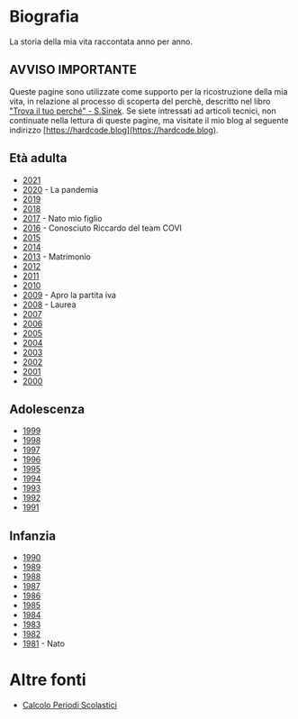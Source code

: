 # Biografia

La storia della mia vita raccontata anno per anno.

## AVVISO IMPORTANTE

Queste pagine sono utilizzate come supporto per la ricostruzione della mia vita, in relazione al processo di scoperta del perchè, descritto nel libro ["Trova il tuo perché" - S.Sinek](https://www.amazon.it/motivazioni-profonde-realizzarsi-ispirare-diventare/dp/8869876764).
Se siete intressati ad articoli tecnici, non continuate nella lettura di queste pagine, ma visitate il mio blog al seguente indirizzo [https://hardcode.blog](https://hardcode.blog).

## Età adulta

- [2021](posts/2021)
- [2020](posts/2020) - La pandemia
- [2019](posts/2019)
- [2018](posts/2018)
- [2017](posts/2017) - Nato mio figlio
- [2016](posts/2016) - Conosciuto Riccardo del team COVI
- [2015](posts/2015)
- [2014](posts/2014)
- [2013](posts/2013) - Matrimonio
- [2012](posts/2012)
- [2011](posts/2011)
- [2010](posts/2010)
- [2009](posts/2009) - Apro la partita iva
- [2008](posts/2008) - Laurea
- [2007](posts/2007) 
- [2006](posts/2006)
- [2005](posts/2005)
- [2004](posts/2004)
- [2003](posts/2003)
- [2002](posts/2002)
- [2001](posts/2001)
- [2000](posts/2000)

## Adolescenza

- [1999](posts/1999)
- [1998](posts/1998)
- [1997](posts/1997)
- [1996](posts/1996)
- [1995](posts/1995)
- [1994](posts/1994)
- [1993](posts/1993)
- [1992](posts/1992)
- [1991](posts/1991)

## Infanzia

- [1990](posts/1990)
- [1989](posts/1989)
- [1988](posts/1988)
- [1987](posts/1987)
- [1986](posts/1986)
- [1985](posts/1985)
- [1984](posts/1984)
- [1983](posts/1983)
- [1982](posts/1982)
- [1981](posts/1981) - Nato

# Altre fonti

- [Calcolo Periodi Scolastici](https://docs.google.com/spreadsheets/d/1tTOdPOZ3xCJzF_M3-JB0UsiU18wJ3ZI14RLDz_QMpmA/edit?q=asilo#gid=0)
